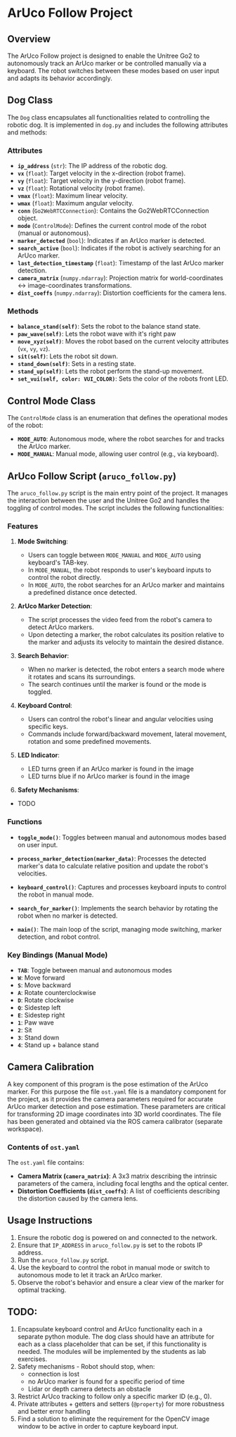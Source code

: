 # ArUco Follow Project

## Overview
The ArUco Follow project is designed to enable the Unitree Go2 to autonomously track an ArUco marker or be controlled manually via a keyboard. The robot switches between these modes based on user input and adapts its behavior accordingly.

## Dog Class
The `Dog` class encapsulates all functionalities related to controlling the robotic dog. It is implemented in `dog.py` and includes the following attributes and methods:

### Attributes
- **`ip_address`** (`str`): The IP address of the robotic dog.
- **`vx`** (`float`): Target velocity in the x-direction (robot frame).
- **`vy`** (`float`): Target velocity in the y-direction (robot frame).
- **`vz`** (`float`): Rotational velocity (robot frame).
- **`vmax`** (`float`): Maximum linear velocity.
- **`wmax`** (`float`): Maximum angular velocity.
- **`conn`** (`Go2WebRTCConnection`): Contains the Go2WebRTCConnection object.
- **`mode`** (`ControlMode`): Defines the current control mode of the robot (manual or autonomous).
- **`marker_detected`** (`bool`): Indicates if an ArUco marker is detected.
- **`search_active`** (`bool`): Indicates if the robot is actively searching for an ArUco marker.
- **`last_detection_timestamp`** (`float`): Timestamp of the last ArUco marker detection.
- **`camera_matrix`** (`numpy.ndarray`): Projection matrix for world-coordinates <-> image-coordinates transformations.
- **`dist_coeffs`** (`numpy.ndarray`): Distortion coefficients for the camera lens.

### Methods
- **`balance_stand(self)`**: Sets the robot to the balance stand state.
- **`paw_wave(self)`**: Lets the robot wave with it's right paw 
- **`move_xyz(self)`**: Moves the robot based on the current velocity attributes (`vx`, `vy`, `vz`).
- **`sit(self)`**: Lets the robot sit down.
- **`stand_down(self)`**: Sets in a resting state.
- **`stand_up(self)`**: Lets the robot perform the stand-up movement.
- **`set_vui(self, color: VUI_COLOR)`**: Sets the color of the robots front LED.

## Control Mode Class
The `ControlMode` class is an enumeration that defines the operational modes of the robot:

- **`MODE_AUTO`**: Autonomous mode, where the robot searches for and tracks the ArUco marker.
- **`MODE_MANUAL`**: Manual mode, allowing user control (e.g., via keyboard).

## ArUco Follow Script (`aruco_follow.py`)
The `aruco_follow.py` script is the main entry point of the project. It manages the interaction between the user and the Unitree Go2 and handles the toggling of control modes. The script includes the following functionalities:

### Features

1. **Mode Switching**:
   - Users can toggle between `MODE_MANUAL` and `MODE_AUTO` using keyboard's TAB-key.
   - In `MODE_MANUAL`, the robot responds to user's keyboard inputs to control the robot directly.
   - In `MODE_AUTO`, the robot searches for an ArUco marker and maintains a predefined distance once detected.

2. **ArUco Marker Detection**:
   - The script processes the video feed from the robot's camera to detect ArUco markers.
   - Upon detecting a marker, the robot calculates its position relative to the marker and adjusts its velocity to maintain the desired distance.

3. **Search Behavior**:
   - When no marker is detected, the robot enters a search mode where it rotates and scans its surroundings.
   - The search continues until the marker is found or the mode is toggled.

4. **Keyboard Control**:
   - Users can control the robot's linear and angular velocities using specific keys.
   - Commands include forward/backward movement, lateral movement, rotation and some predefined movements.

5. **LED Indicator**:
   - LED turns green if an ArUco marker is found in the image
   - LED turns blue if no ArUco marker is found in the image

6. **Safety Mechanisms**:
  - TODO

### Functions

- **`toggle_mode()`**:
  Toggles between manual and autonomous modes based on user input.

- **`process_marker_detection(marker_data)`**:
  Processes the detected marker's data to calculate relative position and update the robot's velocities.

- **`keyboard_control()`**:
  Captures and processes keyboard inputs to control the robot in manual mode.

- **`search_for_marker()`**:
  Implements the search behavior by rotating the robot when no marker is detected.

- **`main()`**:
  The main loop of the script, managing mode switching, marker detection, and robot control.

### Key Bindings (Manual Mode)
- **`TAB`**: Toggle between manual and autonomous modes
- **`W`**: Move forward
- **`S`**: Move backward
- **`A`**: Rotate counterclockwise
- **`D`**: Rotate clockwise
- **`Q`**: Sidestep left
- **`E`**: Sidestep right
- **`1`**: Paw wave
- **`2`**: Sit
- **`3`**: Stand down
- **`4`**: Stand up + balance stand

## Camera Calibration
A key component of this program is the pose estimation of the ArUco marker.
For this purpose the file `ost.yaml` file is a mandatory component for the project, as it provides the camera parameters required for accurate ArUco marker detection and pose estimation. These parameters are critical for transforming 2D image coordinates into 3D world coordinates.
The file has been generated and obtained via the ROS camera calibrator (separate workspace).

### Contents of `ost.yaml`
The `ost.yaml` file contains:
- **Camera Matrix (`camera_matrix`)**: A 3x3 matrix describing the intrinsic parameters of the camera, including focal lengths and the optical center.
- **Distortion Coefficients (`dist_coeffs`)**: A list of coefficients describing the distortion caused by the camera lens.

## Usage Instructions
1. Ensure the robotic dog is powered on and connected to the network.
2. Ensure that `IP_ADDRESS` in `aruco_follow.py` is set to the robots IP address.
2. Run the `aruco_follow.py` script.
3. Use the keyboard to control the robot in manual mode or switch to autonomous mode to let it track an ArUco marker.
4. Observe the robot's behavior and ensure a clear view of the marker for optimal tracking.

## TODO:
1. Encapsulate keyboard control and ArUco functionality each in a separate python module. The dog class should have an attribute for each as a class placeholder that can be set, if this functionality is needed. The modules will be implemented by the students as lab exercises.
2. Safety mechanisms - Robot should stop, when:  
   - connection is lost  
   - no ArUco marker is found for a specific period of time  
   - Lidar or depth camera detects an obstacle
3. Restrict ArUco tracking to follow only a specific marker ID (e.g., 0).
4. Private attributes + getters and setters (`@property`) for more robustness and better error handling
5. Find a solution to eliminate the requirement for the OpenCV image window to be active in order to capture keyboard input.
